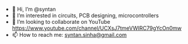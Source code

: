 - 👋 Hi, I’m @syntan
- 👀 I’m interested in circuits, PCB designing, microcontrollers
- 💞️ I’m looking to collaborate on YouTube <https://www.youtube.com/channel/UCXsJ7tmeVWIRC79gYcOn0mw>
- 📫 How to reach me: syntan.sinha@gmail.com

<!---
syntan/syntan is a ✨ special ✨ repository because its `README.md` (this file) appears on your GitHub profile.
You can click the Preview link to take a look at your changes.
--->
